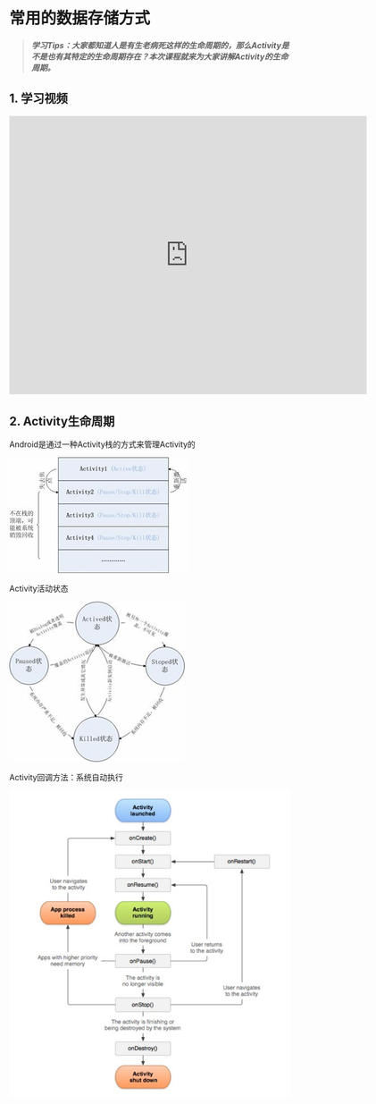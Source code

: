 # 常用的数据存储方式

>##### 学习Tips：大家都知道人是有生老病死这样的生命周期的，那么Activity是不是也有其特定的生命周期存在？本次课程就来为大家讲解Activity的生命周期。

## 1. 学习视频

<iframe frameborder="0" width="640" height="498" src="https://v.qq.com/iframe/player.html?vid=z0180bhmznp&tiny=0&auto=0" allowfullscreen></iframe>

## 2. Activity生命周期

Android是通过一种Activity栈的方式来管理Activity的

![activity_stack.png](/images/chapter4/activity_stack.png)
 
 Activity活动状态
 
![activity_status.png](/images/chapter4/activity_status.png)
 
Activity回调方法：系统自动执行
  
![activity_processes.png](/images/chapter4/activity_processes.png)